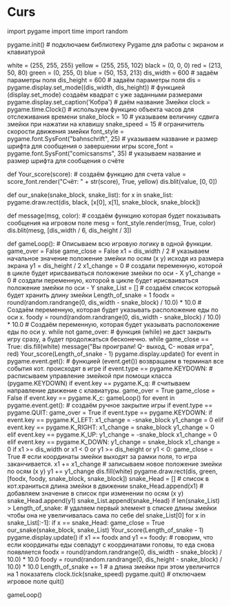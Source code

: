 # Curs
import pygame
import time
import random

pygame.init()           # подключаем библиотеку Pygame для работы с экраном и клавиатурой

white = (255, 255, 255)
yellow = (255, 255, 102)
black = (0, 0, 0)
red = (213, 50, 80)
green = (0, 255, 0)
blue = (50, 153, 213)
dis_width = 600             # задаём параметры поля
dis_height = 600            # задаём параметры поля
dis = pygame.display.set_mode((dis_width, dis_height))  # функцией (display.set_mode) создаём квадрат с уже заданными размерами
pygame.display.set_caption('Кобра')                    # даём название Змейки
clock = pygame.time.Clock()     # используем функцию объекта часов для отслеживания времени
snake_block = 10    # указываем величину сдвига змейки при нажатии на клавишу
snake_speed = 15    # ограничитель скорости движения змейки
font_style = pygame.font.SysFont("bahnschrift", 25) # указываем название и размер шрифта для сообщения о завершении игры
score_font = pygame.font.SysFont("comicsansms", 35) # указываем название и размер шрифта для сообщения о счёте

def Your_score(score):  # создаём функцию для счета
    value = score_font.render("Счёт: " + str(score), True, yellow)
    dis.blit(value, [0, 0])

def our_snake(snake_block, snake_list):
    for x in snake_list:
        pygame.draw.rect(dis, black, [x[0], x[1], snake_block, snake_block])

def message(msg, color):    # создаём функцию которая будет показывать сообщения на игровом поле
    mesg = font_style.render(msg, True, color)
    dis.blit(mesg, [dis_width / 6, dis_height / 3])


def gameLoop():  # Описываем всю игровую логику в одной функции.
    game_over = False
    game_close = False
    x1 = dis_width / 2  # указываем начальное значение положение змейки по осям (х у) исходя из размера экрана
    y1 = dis_height / 2
    x1_change = 0   # создали переменную, которой в цикле будет ирисваиваться положение змейки по оси - Х
    y1_change = 0   # создали переменную, которой в цикле будет ирисваиваться положение змейки по оси - Y
    snake_List = [] # создаём список который будет хранить длину змейки
    Length_of_snake = 1
    foodx = round(random.randrange(0, dis_width - snake_block) / 10.0) * 10.0   # Создаём переменную, которая будет указывать расположение еды по оси х.
    foody = round(random.randrange(0, dis_width - snake_block) / 10.0) * 10.0   # Создаём переменную, которая будет указывать расположение еды по оси y.
    while not game_over:    # функция (while) не даст закрыть игру сразу, а будет продолжаться бесконечно.
        while game_close == True:
            dis.fill(white)
            message("Вы проиграли! Q- выход, C- новая игра", red)
            Your_score(Length_of_snake - 1)
            pygame.display.update()
            for event in pygame.event.get():    # функцией (event.get()) возвращаем в терминал все события кот. происходят в игре
                if event.type == pygame.KEYDOWN:    # расписываем управление змейкой при помощи класса (pygame.KEYDOWN)
                    if event.key == pygame.K_q:     # считываем направление движение с клавиатуры.
                        game_over = True
                        game_close = False
                    if event.key == pygame.K_c:
                        gameLoop()
        for event in pygame.event.get():    # создаём ручное закрытие игры
            if event.type == pygame.QUIT:
                game_over = True
            if event.type == pygame.KEYDOWN:
                if event.key == pygame.K_LEFT:
                    x1_change = -snake_block
                    y1_change = 0
                elif event.key == pygame.K_RIGHT:
                    x1_change = snake_block
                    y1_change = 0
                elif event.key == pygame.K_UP:
                    y1_change = -snake_block
                    x1_change = 0
                elif event.key == pygame.K_DOWN:
                    y1_change = snake_block
                    x1_change = 0
        if x1 >= dis_width or x1 < 0 or y1 >= dis_height or y1 < 0:
            game_close = True   # если координаты змейки выходят за рамки поля, то игра заканчивается.
        x1 += x1_change     # записываем новое положение змейки по осям (х у)
        y1 += y1_change
        dis.fill(white)
        pygame.draw.rect(dis, green, [foodx, foody, snake_block, snake_block])
        snake_Head = []     # список в кот.храниться длина змейки в движении
        snake_Head.append(x1)   # добавляем значение в список при изменении по осям (х у)
        snake_Head.append(y1)
        snake_List.append(snake_Head)
        if len(snake_List) > Length_of_snake:   # удаляем первый элемент в списке длины змейки чтобы она не увеличивалась сама по себе
            del snake_List[0]
        for x in snake_List[:-1]:
            if x == snake_Head:
                game_close = True
        our_snake(snake_block, snake_List)
        Your_score(Length_of_snake - 1)
        pygame.display.update()
        if x1 == foodx and y1 == foody:     # говорим, что если координаты еды совпадут с координатами головы, то еда снова появляется
            foodx = round(random.randrange(0, dis_width - snake_block) / 10.0) * 10.0
            foody = round(random.randrange(0, dis_height - snake_block) / 10.0) * 10.0
            Length_of_snake += 1        # а длина змейки при этом увеличится на 1 показатель
        clock.tick(snake_speed)
    pygame.quit()       # отключаем игровое поле
    quit()

gameLoop()
